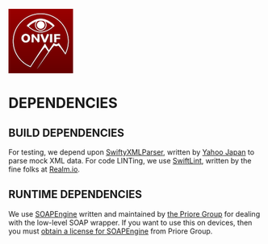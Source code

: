 ![Icon](./icon.png)

DEPENDENCIES
=
BUILD DEPENDENCIES
-
For testing, we depend upon [SwiftyXMLParser](https://github.com/yahoojapan/SwiftyXMLParser), written by [Yahoo Japan](https://developer.yahoo.co.jp/) to parse mock XML data.
For code LINTing, we use [SwiftLint](https://github.com/realm/SwiftLint), written by the fine folks at [Realm.io](https://realm.io/).

RUNTIME DEPENDENCIES
-
We use [SOAPEngine](https://github.com/priore/SOAPEngine) written and maintained by [the Priore Group](https://www.prioregroup.com) for dealing with the low-level SOAP wrapper. If you want to use this on devices, then you must [obtain a license for SOAPEngine](https://github.com/priore/SOAPEngine/blob/master/README.md#licenses) from Priore Group.
